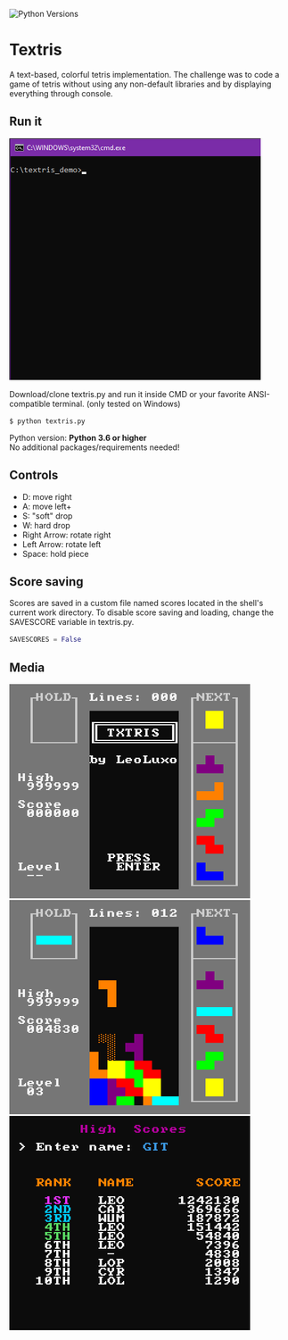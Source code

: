 ![Python Versions](https://img.shields.io/static/v1?label=python&message=3.6%20|%203.7%20|%203.8&color=orange)

# Textris

A text-based, colorful tetris implementation.
The challenge was to code a game of tetris without using any non-default libraries and by displaying everything through console.

## Run it

![Launch demo gif](/images/textris_launch_demo.gif?raw=true)

Download/clone textris.py and run it inside CMD or your favorite ANSI-compatible terminal. (only tested on Windows)
```console
$ python textris.py
```
Python version: **Python 3.6 or higher**\
No additional packages/requirements needed!

## Controls

- D: move right
- A: move left+
- S: "soft" drop
- W: hard drop
- Right Arrow: rotate right
- Left Arrow: rotate left
- Space: hold piece

## Score saving

Scores are saved in a custom file named scores located in the shell's current work directory.
To disable score saving and loading, change the SAVESCORE variable in textris.py.

```python
SAVESCORES = False
```

## Media
![Menu](/images/textris-1.png?raw=true)
![Gameplay](/images/textris-2.png?raw=true)
![Scores](/images/textris-3.png?raw=true)
